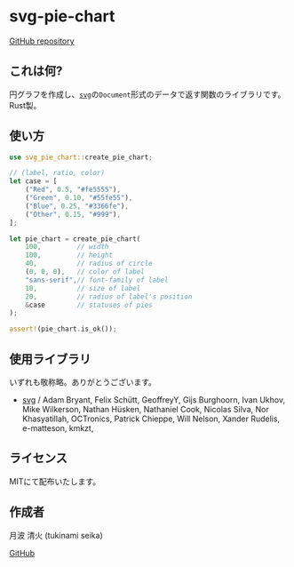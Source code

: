 # svg-pie-chart

[GitHub repository](https://github.com/tukinami/svg-pie-chart)

## これは何?

円グラフを作成し、[`svg`](https://github.com/bodoni/svg)の`Document`形式のデータで返す関数のライブラリです。Rust製。

## 使い方

``` rust
use svg_pie_chart::create_pie_chart;

// (label, ratio, color)
let case = [
    ("Red", 0.5, "#fe5555"),
    ("Green", 0.10, "#55fe55"),
    ("Blue", 0.25, "#3366fe"),
    ("Other", 0.15, "#999"),
];

let pie_chart = create_pie_chart(
    100,         // width
    100,         // height
    40,          // radius of circle
    (0, 0, 0),   // color of label
    "sans-serif",// font-family of label
    10,          // size of label
    20,          // radius of label's position
    &case        // statuses of pies
);

assert!(pie_chart.is_ok());
```

## 使用ライブラリ

いずれも敬称略。ありがとうございます。

+ [svg](https://github.com/bodoni/svg) / 
    Adam Bryant,
    Felix Schütt,
    GeoffreyY,
    Gijs Burghoorn,
    Ivan Ukhov,
    Mike Wilkerson,
    Nathan Hüsken,
    Nathaniel Cook,
    Nicolas Silva,
    Nor Khasyatillah,
    OCTronics,
    Patrick Chieppe,
    Will Nelson,
    Xander Rudelis,
    e-matteson,
    kmkzt,

## ライセンス

MITにて配布いたします。

## 作成者

月波 清火 (tukinami seika)

[GitHub](https://github.com/tukinami)
